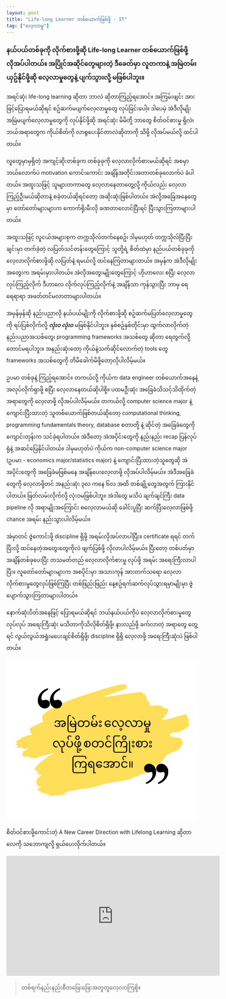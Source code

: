 ```yaml
---
layout: post
title: "Life-long Learner တစ်ယောက်ဖြစ်ဖို့ - IT"
tag: ["လေ့လာမှု"]
---
```


### နယ်ပယ်တစ်ခုကို လိုက်စားဖို့ဆို Life-long Learner တစ်ယောက်ဖြစ်ဖို့ လိုအပ်ပါတယ်။ အပြိုင်အဆိုင်တွေများတဲ့ ဒီခေတ်မှာ လူတကာနဲ့ အမြဲတမ်း ယှဥ်နိုင်ဖို့ဆို လေ့လာမှုတွေနဲ့ ပျက်သွားလို့ မဖြစ်ပါဘူး။

အရင်ဆုံး life-long learning ဆိုတာ ဘာလဲ ဆိုတာကြည့်ရအောင်။ အကြမ်းဖျင်း အား ဖြင့်ပြောရမယ်ဆိုရင် စဥ်ဆက်မပျက်လေ့လာမှုတွေ လုပ်ခြင်းပေါ့။ ဒါပေမဲ့ အဲဒီလိုမျိုး အမြဲမပျက်လေ့လာမှုတွေကို လုပ်နိုင်ဖို့ဆို အရင်ဆုံး မိမိတို့ ဘာတွေ စိတ်ဝင်စားမှု ရှိလဲ၊ ဘယ်အရာတွေက ကိုယ်စိတ်ကို လာစွပေးနိုင်တာလဲဆိုတာကို သိဖို့ လိုအပ်မယ်လို့ ထင်ပါတယ်။

<!-- more -->
လူတွေမှာမှရှိတဲ့ အကျင့်ဆိုးတစ်ခုက တစ်ခုခုကို လေ့လာလိုက်စားမယ်ဆိုရင် အစမှာ ဘယ်လောက်ပဲ motivation ကောင်းကောင်း အချိန်အတိုင်းအတာတစ်ခုလောက်ပဲ ခံပါတယ်။ အထူးသဖြင့် သူများတကာတွေ လေ့လာနေတာတွေ့လို့ ကိုယ်လည်း လေ့လာကြည့်ဦးမယ်ဆိုတာနဲ့ စခဲ့တယ်ဆိုရင်တော့ အဆိုးဆုံးဖြစ်ပါတယ်။ အဲလို့အခြေအနေတွေမှာ တော်တော်များများက ကောက်ရိုးမီးလို ခဏတာလောင်ပြီးရင် ပြီးသွားကြတာများပါတယ်။ 

အထူးသဖြင့် လူငယ်အများစုက တက္ကသိုလ်တက်နေစဥ်၊ ဒါမှမဟုတ် တက္ကသိုလ်ပြီးပြီးချင်းမှာ တက်ခဲ့တဲ့ လပြတ်သင်တန်းတွေကြောင့် သူတို့ရဲ့ စိတ်ထဲမှာ နည်ပယ်တစ်ခုခုကို လေ့လာလိုက်စားဖို့ဆို လပြတ်နဲ့ ရမယ်လို့ ထင်နေကြတာများတယ်။ အမှန်က အဲဒီလိုမျိုးအတွေးက အရမ်းမှားပါတယ်။ အဲလိုအတွေးမျိုးတွေကြောင့် ဟိုဟာလေး စပြီး  လေ့လာလုပ်ကြည့်လိုက် ဒီဟာလေ လိုက်လုပ်ကြည့်လိုက်နဲ့ အချိန်သာ ကုန်သွားပြီး ဘာမှ ရေရေရာရာ အဖတ်တင််မလာတာများပါတယ်။

အမှန်မှန်ဆို နည်းပညာလို နယ်ပယ်မျိုးကို လိုက်စားဖို့ဆို စဥ်ဆက်မပြတ်လေ့လာမှုတွေကို ရပ်ပြစ်လိုက်လို့ ***လုံးဝ လုံးဝ*** မဖြစ်နိုင်ပါဘူး။ နှစ်စဥ်နှစ်တိုင်းမှာ ထွက်လာလိုက်တဲ့ နည်းပညာအသစ်တွေ၊ programming frameworks  အသစ်တွေ ဆိုတာ ရေတွက်လို့တောင်မရပါဘူး။ အနည်းဆုံးတော့ ကိုယ်နဲ့သက်ဆိုင်လောက်တဲ့ tools တွေ frameworks အသစ်တွေကို တိမိခေါက်မိဖို့တော့လိုပါလိမ့်မယ်။

ဥပမာ တစ်ခုနဲ့ ကြည့်ရအောင်။ တကယ်လို့ ကိုယ်က data engineer တစ်ယောက်အနေနဲ့ အလုပ်လိုက်ရှာဖို့ စပြီး လေ့လာနေတယ်ဆိုပါစို့။  ပထမဦးဆုံး အခြေခံသိသင့်သိထိုက်တဲ့ အရာတွေကို လေ့လာဖို့ လိုအပ်ပါလိမ့်မယ်။ တကယ်လို့ computer science major နဲ့ ကျောင်းပြီးထားတဲ့ သူတစ်ယောက်ဖြစ်တယ်ဆိုတော့ computational thinking,  programming fundamentals theory, database စတာတို့ နဲ့ ဆိုင်တဲ့ အခြေခံတွေကို ကျောင်းတုန်းက သင်ခဲ့ရပါတယ်။ အဲဒီတော့ အဲအပိုင်းတွေကို နည်းနည်း recap ပြန်လုပ်ရုံနဲ့ အဆင်ပြေနိုင်ပါတယ်။ ဒါမှမဟုတ်ပဲ ကိုယ်က non-computer science major (ဥပမာ -  economics major/statistics major)  နဲ့ ကျောင်းပြီးထားတဲ့သူတွေဆို အဲအပိုင်းတွေကို အခြေခံမဖြစ်မနေ အချိန်ပေးလေ့လာဖို့ လိုအပ်ပါလိမ့်မယ်။ အဲဒီအခြေခံတွေကို လေ့လာဖို့တင် အနည်းဆုံး ၃လ ကနေ ၆လ အထိ တစ်ချို့တွေအတွက် ကြားနိုင်ပါတယ်။ ဖြတ်လမ်းလိုက်လို့ လုံးဝမဖြစ်ပါဘူ။ အဲဒါတွေ မသိပဲ ချက်ချင်ကြီး data pipeline လို အရာမျိုးအကြောင်း စလေ့လာမယ်ဆို ခေါင်းပူပြီး  ဆက်ပြီးလေ့လာဖြစ်ဖို့ chance အရမ်း နည်းသွားပါလိမ့်မယ်။

အဲမှာတင် ဇွဲကောင်းဖို့  discipline ရှိဖို့ အရမ်းလိုအပ်လာပါပြီး။ certificate ရရင် တက်ပြီးလို့ ထင်နေတဲ့အတွေးတွေကိုလဲ ဖျက်ပြစ်ဖို့ လိုလာပါလိမ့်မယ်။ ပြီးတော့ တစ်ပတ်မှာ အချိန်တစ်ခုပေးပြီး တသမတ်တည် လေ့လာလိုက်စားမှု လုပ်ဖို့ အရမ်း အရေးကြီးလာပါပြီး။ လူတော်တော်များများက အစပိုင်းမှာ အသားကုန် အားတက်သရော လေ့လာလိုက်စားမှုတွေလုပ်ဖြစ်ကြပြီး တစ်ဖြည်းဖြည်း နေ့စဥ်ရက်ဆက်လုပ်သွားရမှာမျိုးမှာ ဇွဲပျောက်သွားကြတာများပါတယ်။ 

နောက်ဆုံးပိတ်အနေဖြင့် ပြောရမယ်ဆိုရင် ဘယ်နယ်ပယ်ကိုပဲ လေ့လာလိုက်စားမှုတွေလုပ်လုပ် အရေးကြီးဆုံး မသိတာကိုသိလိုစိတ်ရှိဖို့၊ နားလည်ဖို့ ခက်လာတဲ့ အရာတွေ တွေ့ရင် လွယ်လွယ်အရှုံးမပေးချင်စိတ်ရှိဖို့၊ discipline ရှိရှိ လေ့လာဖို့ အရေးကြီးဆုံးပဲ ဖြစ်ပါတယ်။

![Lifelong learner](/public/img/life_long_learner.png)

စိတ်ဝင်စားဖို့ကောင်းတဲ့ A New Career Direction with Lifelong Learning  ဆိုတာလေကို သဘောကျလို့ ရှယ်ပေးလိုက်ပါတယ်။

<div class="container">
  <iframe class="responsive-iframe" width="560" height="315" src="https://www.youtube.com/embed/O_4g-CSVjTw" title="YouTube video player" frameborder="0" allow="accelerometer; autoplay; clipboard-write; encrypted-media; gyroscope; picture-in-picture" allowfullscreen></iframe>

</div>

> တစ်ရက်နည်းနည်းစီတဖြေးဖြေးအတူတူလေ့လာကြစို့။
>